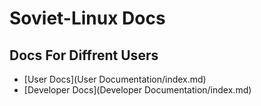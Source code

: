 # Soviet-Linux Docs

## Docs For Diffrent Users

- [User Docs](User Documentation/index.md)
- [Developer Docs](Developer Documentation/index.md)
